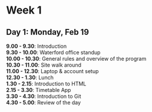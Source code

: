 # Week 1

## Day 1: Monday, Feb 19
**9.00 - 9.30**: Introduction  
**9.30 - 10.00**: Waterford office standup  
**10.00 - 10.30**: General rules and overview of the program  
**10.30 - 11.00**: Site walk around  
**11.00 - 12.30**: Laptop & account setup  
**12.30 - 1.30**: Lunch  
**1.30 - 2.15**: Introduction to HTML  
**2.15 - 3.30**: Timetable App  
**3.30 - 4.30**: Introduction to Git  
**4.30 - 5.00**: Review of the day